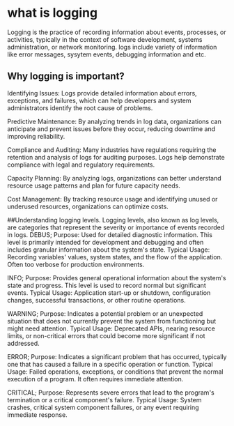 # what is logging
Logging is the practice of recording information about events, processes, or activities, typically in the context of software development, systems administration, or network monitoring. logs include variety of information like error messages, sysytem events, debugging information and etc.

## Why logging is important?
Identifying Issues: Logs provide detailed information about errors, exceptions, and failures, which can help developers and system administrators identify the root cause of problems.

Predictive Maintenance: By analyzing trends in log data, organizations can anticipate and prevent issues before they occur, reducing downtime and improving reliability.

Compliance and Auditing: Many industries have regulations requiring the retention and analysis of logs for auditing purposes. Logs help demonstrate compliance with legal and regulatory requirements.

Capacity Planning: By analyzing logs, organizations can better understand resource usage patterns and plan for future capacity needs.

Cost Management: By tracking resource usage and identifying unused or underused resources, organizations can optimize costs.

##Understanding logging levels.
Logging levels, also known as log levels, are categories that represent the severity or importance of events recorded in logs.
DEBUS;
Purpose: Used for detailed diagnostic information. This level is primarily intended for development and debugging and often includes granular information about the system's state.
Typical Usage: Recording variables' values, system states, and the flow of the application. Often too verbose for production environments.

INFO;
Purpose: Provides general operational information about the system's state and progress. This level is used to record normal but significant events.
Typical Usage: Application start-up or shutdown, configuration changes, successful transactions, or other routine operations.

WARNING;
Purpose: Indicates a potential problem or an unexpected situation that does not currently prevent the system from functioning but might need attention.
Typical Usage: Deprecated APIs, nearing resource limits, or non-critical errors that could become more significant if not addressed.

ERROR;
Purpose: Indicates a significant problem that has occurred, typically one that has caused a failure in a specific operation or function.
Typical Usage: Failed operations, exceptions, or conditions that prevent the normal execution of a program. It often requires immediate attention.

CRITICAL;
Purpose: Represents severe errors that lead to the program's termination or a critical component's failure.
Typical Usage: System crashes, critical system component failures, or any event requiring immediate response.
